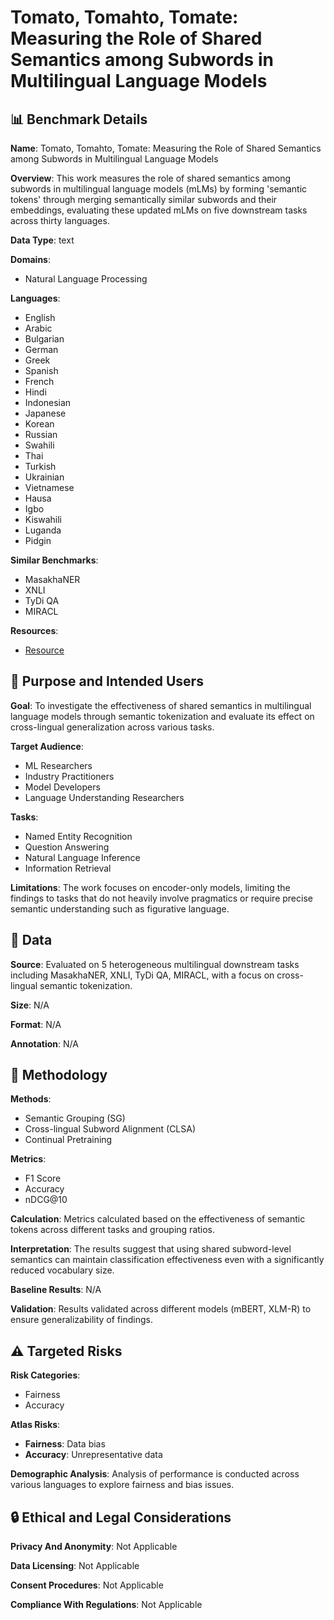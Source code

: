 # Tomato, Tomahto, Tomate: Measuring the Role of Shared Semantics among Subwords in Multilingual Language Models

## 📊 Benchmark Details

**Name**: Tomato, Tomahto, Tomate: Measuring the Role of Shared Semantics among Subwords in Multilingual Language Models

**Overview**: This work measures the role of shared semantics among subwords in multilingual language models (mLMs) by forming 'semantic tokens' through merging semantically similar subwords and their embeddings, evaluating these updated mLMs on five downstream tasks across thirty languages.

**Data Type**: text

**Domains**:
- Natural Language Processing

**Languages**:
- English
- Arabic
- Bulgarian
- German
- Greek
- Spanish
- French
- Hindi
- Indonesian
- Japanese
- Korean
- Russian
- Swahili
- Thai
- Turkish
- Ukrainian
- Vietnamese
- Hausa
- Igbo
- Kiswahili
- Luganda
- Pidgin

**Similar Benchmarks**:
- MasakhaNER
- XNLI
- TyDi QA
- MIRACL

**Resources**:
- [Resource](https://arxiv.org/abs/2411.04530)

## 🎯 Purpose and Intended Users

**Goal**: To investigate the effectiveness of shared semantics in multilingual language models through semantic tokenization and evaluate its effect on cross-lingual generalization across various tasks.

**Target Audience**:
- ML Researchers
- Industry Practitioners
- Model Developers
- Language Understanding Researchers

**Tasks**:
- Named Entity Recognition
- Question Answering
- Natural Language Inference
- Information Retrieval

**Limitations**: The work focuses on encoder-only models, limiting the findings to tasks that do not heavily involve pragmatics or require precise semantic understanding such as figurative language.

## 💾 Data

**Source**: Evaluated on 5 heterogeneous multilingual downstream tasks including MasakhaNER, XNLI, TyDi QA, MIRACL, with a focus on cross-lingual semantic tokenization.

**Size**: N/A

**Format**: N/A

**Annotation**: N/A

## 🔬 Methodology

**Methods**:
- Semantic Grouping (SG)
- Cross-lingual Subword Alignment (CLSA)
- Continual Pretraining

**Metrics**:
- F1 Score
- Accuracy
- nDCG@10

**Calculation**: Metrics calculated based on the effectiveness of semantic tokens across different tasks and grouping ratios.

**Interpretation**: The results suggest that using shared subword-level semantics can maintain classification effectiveness even with a significantly reduced vocabulary size.

**Baseline Results**: N/A

**Validation**: Results validated across different models (mBERT, XLM-R) to ensure generalizability of findings.

## ⚠️ Targeted Risks

**Risk Categories**:
- Fairness
- Accuracy

**Atlas Risks**:
- **Fairness**: Data bias
- **Accuracy**: Unrepresentative data

**Demographic Analysis**: Analysis of performance is conducted across various languages to explore fairness and bias issues.

## 🔒 Ethical and Legal Considerations

**Privacy And Anonymity**: Not Applicable

**Data Licensing**: Not Applicable

**Consent Procedures**: Not Applicable

**Compliance With Regulations**: Not Applicable
